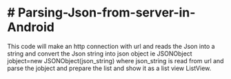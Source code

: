 # # Parsing-Json-from-server-in-Android
This code will make an http connection with url and reads the Json into a string and convert the Json string into 
json object ie JSONObject jobject=new JSONObject(json_string) where json_string is read from url and parse the jobject
and prepare the list and show it as a list view ListView.
